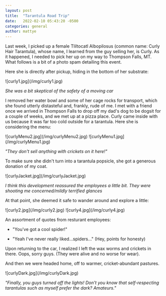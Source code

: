 ```yaml
---
layout: post
title:  "Tarantula Road Trip"
date:   2022-02-10 05:43:20 -0500
categories: general
author: mattye
---
```


<p>Last week, I picked up a female Tliltocatl Albopilosus (common name: Curly Hair Tarantula), whose name, I learned from
the guy selling her, is Curly. As it happened, I needed to pick her up on my way to Thompson Falls, MT. What follows is a bit of a photo spam detailing this event.</p>
<p>Here she is directly after pickup, hiding in the bottom of her substrate: </p>
![curly1.jpg](/img/curly1.jpg)
<p><em>She was a bit skeptical of the safety of a moving car </em></p>

<p>I removed her water bowl and some of her cage rocks for transport, which she found utterly distasteful and, frankly, rude of me. I met with a friend once we arrived in Thompson Falls to drop off my dad's dog to be dogsit for a couple of weeks, and we met up at
a pizza place. Curly came inside with us because it was far too cold outside for a tarantula. Here she is considering the menu:</p>
![curlyMenu2.jpg](/img/curlyMenu2.jpg)
![curlyMenu1.jpg](/img/curlyMenu1.jpg)
<p><em>"They don't sell anything with crickets on it here!"</em></p>

<p>To make sure she didn't turn into a tarantula popsicle, she got a generous donation of my coat.</p>
![curlyJacket.jpg](/img/curlyJacket.jpg)
<p><em>I think this development reassured the employees a little bit. They were shooting me concerned/mildly terrified glances</em></p>

<p>At that point, she deemed it safe to wander around and explore a little:</p>
![curly2.jpg](/img/curly2.jpg)
![curly4.jpg](/img/curly4.jpg)

<p>An assortment of quotes from resturant employees:</p>
<ul>
<li><p>"You've got a cool spider!"</p></li>
<li><p>"Yeah I've never really liked...spiders..." (Hey, points for honesty)</p></li>
</ul>

<p>Upon returning to the car, I realized I left the wax worms and crickets in there. Oops, sorry guys. (They were alive and no worse for wear).</p>

<p>And then we were headed home, off to warmer, cricket-abundant pastures.</p>
![curlyDark.jpg](/img/curlyDark.jpg)
<p><em>"Finally, you guys turned off the lights! Don't you know that self-respecting tarantulas such as myself prefer the dark? Amateurs."</em></p>

<style type="text/css">
  img {
    rotate: 90;
    width: 400px;
  }
</style>